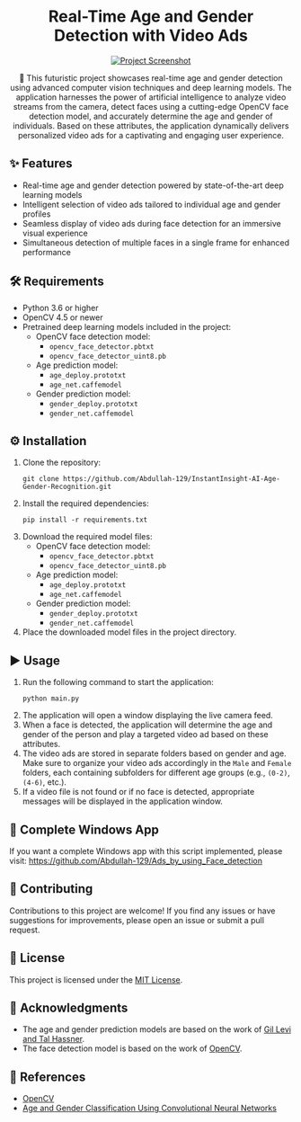 <!DOCTYPE html>
<html lang="en">
<head>
  <meta charset="UTF-8">
  <meta name="viewport" content="width=device-width, initial-scale=1.0">
  <title>Real-Time Age and Gender Detection</title>
</head>
<body>
  <h1 style="text-align: center;">Real-Time Age and Gender Detection with Video Ads</h1>

  <p style="text-align: center;">
    <a href="https://ibb.co/PT0hzLK"><img src="https://i.ibb.co/Rhd04Ff/Whats-App-Image-2023-06-23-at-23-52-51.jpg" alt="Project Screenshot"></a>
  </p>

  <p style="text-align: center;">🚀 This futuristic project showcases real-time age and gender detection using advanced computer vision techniques and deep learning models. The application harnesses the power of artificial intelligence to analyze video streams from the camera, detect faces using a cutting-edge OpenCV face detection model, and accurately determine the age and gender of individuals. Based on these attributes, the application dynamically delivers personalized video ads for a captivating and engaging user experience.</p>

  <h2>✨ Features</h2>

  <ul>
    <li>Real-time age and gender detection powered by state-of-the-art deep learning models</li>
    <li>Intelligent selection of video ads tailored to individual age and gender profiles</li>
    <li>Seamless display of video ads during face detection for an immersive visual experience</li>
    <li>Simultaneous detection of multiple faces in a single frame for enhanced performance</li>
  </ul>

  <h2>🛠️ Requirements</h2>

  <ul>
    <li>Python 3.6 or higher</li>
    <li>OpenCV 4.5 or newer</li>
    <li>Pretrained deep learning models included in the project:
      <ul>
        <li>OpenCV face detection model:
          <ul>
            <li><code>opencv_face_detector.pbtxt</code></li>
            <li><code>opencv_face_detector_uint8.pb</code></li>
          </ul>
        </li>
        <li>Age prediction model:
          <ul>
            <li><code>age_deploy.prototxt</code></li>
            <li><code>age_net.caffemodel</code></li>
          </ul>
        </li>
        <li>Gender prediction model:
          <ul>
            <li><code>gender_deploy.prototxt</code></li>
            <li><code>gender_net.caffemodel</code></li>
          </ul>
        </li>
      </ul>
    </li>
  </ul>

  <h2>⚙️ Installation</h2>

  <ol>
    <li>Clone the repository:
      <pre><code>git clone https://github.com/Abdullah-129/InstantInsight-AI-Age-Gender-Recognition.git</code></pre>
    </li>
    <li>Install the required dependencies:
      <pre><code>pip install -r requirements.txt</code></pre>
    </li>
    <li>Download the required model files:
      <ul>
        <li>OpenCV face detection model:
          <ul>
            <li><code>opencv_face_detector.pbtxt</code></li>
            <li><code>opencv_face_detector_uint8.pb</code></li>
          </ul>
        </li>
        <li>Age prediction model:
          <ul>
            <li><code>age_deploy.prototxt</code></li>
            <li><code>age_net.caffemodel</code></li>
          </ul>
        </li>
        <li>Gender prediction model:
          <ul>
            <li><code>gender_deploy.prototxt</code></li>
            <li><code>gender_net.caffemodel</code></li>
          </ul>
        </li>
      </ul>
    </li>
    <li>Place the downloaded model files in the project directory.</li>
  </ol>

  <h2>▶️ Usage</h2>

  <ol>
    <li>Run the following command to start the application:
      <pre><code>python main.py</code></pre>
    </li>
    <li>The application will open a window displaying the live camera feed.</li>
    <li>When a face is detected, the application will determine the age and gender of the person and play a targeted video ad based on these attributes.</li>
    <li>The video ads are stored in separate folders based on gender and age. Make sure to organize your video ads accordingly in the <code>Male</code> and <code>Female</code> folders, each containing subfolders for different age groups (e.g., <code>(0-2)</code>, <code>(4-6)</code>, etc.).</li>
    <li>If a video file is not found or if no face is detected, appropriate messages will be displayed in the application window.</li>
  </ol>

  <h2>🌟 Complete Windows App</h2>
  <p>If you want a complete Windows app with this script implemented, please visit: <a href="https://github.com/Abdullah-129/Ads_by_using_Face_detection">https://github.com/Abdullah-129/Ads_by_using_Face_detection</a></p>

  <h2>🤝 Contributing</h2>

  <p>Contributions to this project are welcome! If you find any issues or have suggestions for improvements, please open an issue or submit a pull request.</p>

  <h2>📄 License</h2>

  <p>This project is licensed under the <a href="LICENSE">MIT License</a>.</p>

  <h2>🙏 Acknowledgments</h2>

  <ul>
    <li>The age and gender prediction models are based on the work of <a href="https://talhassner.github.io/home/publication/2015_CVPR">Gil Levi and Tal Hassner</a>.</li>
    <li>The face detection model is based on the work of <a href="https://github.com/opencv/opencv">OpenCV</a>.</li>
  </ul>

  <h2>🔗 References</h2>

  <ul>
    <li><a href="https://opencv.org">OpenCV</a></li>
    <li><a href="https://talhassner.github.io/home/publication/2015_CVPR">Age and Gender Classification Using Convolutional Neural Networks</a></li>
  </ul>
</body>
</html>
